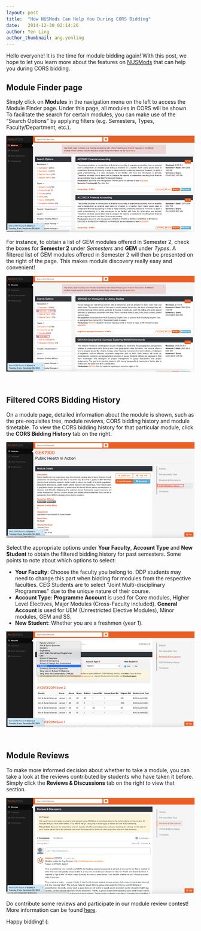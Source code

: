 ```yaml
---
layout: post
title:  "How NUSMods Can Help You During CORS Bidding"
date:   2014-12-30 02:14:26
author: Yen Ling
author_thumbnail: ang.yenling
---
```

Hello everyone! It is the time for module bidding again! With this post, we hope to let you learn more about the features on [NUSMods](http://nusmods.com) that can help you during CORS bidding. 

## Module Finder page 

Simply click on **Modules** in the navigation menu on the left to access the Module Finder page. Under this page, all modules in CORS will be shown. To facilitate the search for certain modules, you can make use of the “Search Options” by applying filters (e.g. Semesters, Types, Faculty/Department, etc.). 

![Click on "Modules"](/img/cors/cors-1.png)

For instance, to obtain a list of GEM modules offered in Semester 2, check the boxes for **Semester 2** under *Semesters* and **GEM** under *Types*. A filtered list of GEM modules offered in Semester 2 will then be presented on the right of the page. This makes module discovery really easy and convenient!

![Filter modules](/img/cors/cors-2.png)

<br>

Filtered CORS Bidding History
--

On a module page, detailed information about the module is shown, such as the pre-requisites tree, module reviews, CORS bidding history and module timetable. To view the CORS bidding history for that particular module, click the **CORS Bidding History** tab on the right.

![CORS Bidding History section](/img/cors/cors-3.png)

Select the appropriate options under **Your Faculty**, **Account Type** and **New Student** to obtain the filtered bidding history for past semesters. Some points to note about which options to select:  

- **Your Faculty**: Choose the faculty you belong to. DDP students may need to change this part when bidding for modules from the respective faculties. CEG Students are to select "Joint Multi-disciplinary Programmes" due to the unique nature of their course.
- **Account Type**: **Programme Account** is used for Core modules, Higher Level Electives, Major Modules (Cross-Faculty included). **General Account** is used for UEM (Unrestricted Elective Modules), Minor modules, GEM and SS.
- **New Student**: Whether you are a freshmen (year 1).

![Filter CORS Bidding History](/img/cors/cors-4.png)

<br>

## Module Reviews

To make more informed decision about whether to take a module, you can take a look at the reviews contributed by students who have taken it before. Simply click the **Reviews & Discussions** tab on the right to view that section.

![Module Reviews](/img/cors/cors-5.png)

Do contribute some reviews and participate in our module review contest! More information can be found [here](https://www.facebook.com/NUSMods/photos/a.107221136091076.15198.103575576455632/595083700638148/?type=1&theater).

Happy bidding! (:


